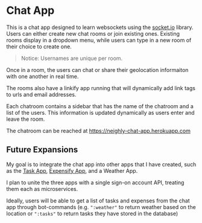 # Chat App

This is a chat app designed to learn websockets using the [socket.io](https://socket.io) library. Users can either create new chat rooms or join existing ones. Existing rooms display in a dropdown menu, while users can type in a new room of their choice to create one.

> Notice: Usernames are unique per room.

Once in a room, the users can chat or share their geolocation informaiton with one another in real time.

The rooms also have a linkify app running that will dynamically add link tags to urls and email addresses.

Each chatroom contains a sidebar that has the name of the chatroom and a list of the users. This information is updated dynamically as users enter and leave the room.

The chatroom can be reached at https://neighly-chat-app.herokuapp.com

## Future Expansions

My goal is to integrate the chat app into other apps that I have created, such as the [Task App](https://github.com/neighlyd/node-todo-api), [Expensify App](https://github.com/neighlyd/expensify-app), and a Weather App.

I plan to unite the three apps with a single sign-on account API, treating them each as microservices.

Ideally, users will be able to get a list of tasks and expenses from the chat app through bot-commands (e.g. `":weather"` to return weather based on the location or `":tasks"` to return tasks they have stored in the database)